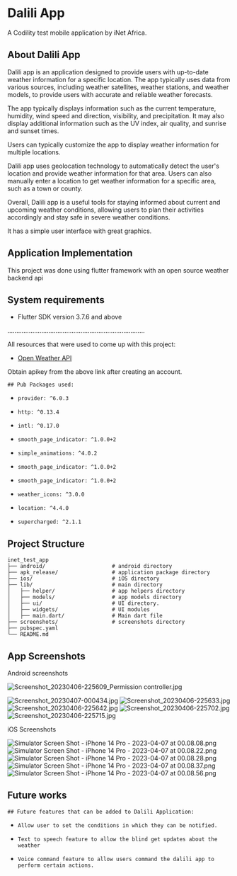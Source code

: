 # Dalili App

A Codility test mobile application by iNet Africa.


## About Dalili App

Dalili app is an application designed to provide users with up-to-date weather information 
for a specific location. The app typically uses data from various sources, including weather satellites, 
weather stations, and weather models, to provide users with accurate and reliable weather forecasts.

The app typically displays information such as the current temperature, humidity, wind speed and 
direction, visibility, and precipitation. It may also display additional information such as the UV index,
air quality, and sunrise and sunset times.

Users can typically customize the app to display weather information for multiple locations.

Dalili app uses geolocation technology to automatically detect the user's location and provide weather
information for that area. Users can also manually enter a location to get weather information for a specific
area, such as a town or county.

Overall, Dalili app is a useful tools for staying informed about current and upcoming weather conditions,
allowing users to plan their activities accordingly and stay safe in severe weather conditions.

It has a simple user interface with great graphics.

## Application Implementation

This project was done using flutter framework with an open source weather backend api


## System requirements

- Flutter SDK version 3.7.6 and above

.............................................................................

All resources that were used to come up with this project:

-   [Open Weather API](https://openweathermap.org)

Obtain apikey from the above link after creating an account.

    
    ## Pub Packages used: 
-     provider: ^6.0.3
-     http: ^0.13.4
-     intl: ^0.17.0
-     smooth_page_indicator: ^1.0.0+2
-     simple_animations: ^4.0.2
-     smooth_page_indicator: ^1.0.0+2
-     smooth_page_indicator: ^1.0.0+2
-     weather_icons: ^3.0.0
-     location: ^4.4.0
-     supercharged: ^2.1.1
    
      

## Project Structure

```
inet_test_app
├── android/                     # android directory
├── apk_release/                 # application package directory
├── ios/                         # iOS directory
├── lib/                         # main directory
│   ├── helper/                  # app helpers directory
│   ├── models/                  # app models directory
│   ├── ui/                      # UI directory.
│   ├── widgets/                 # UI modules 
│   ├── main.dart/               # Main dart file
├── screenshots/                 # screenshots directory
├── pubspec.yaml
└── README.md
```

## App Screenshots
Android screenshots

![Screenshot_20230406-225609_Permission controller.jpg](screenshots%2Fandroid%2FScreenshot_20230406-225609_Permission%20controller.jpg)

![Screenshot_20230407-000434.jpg](screenshots%2Fandroid%2FScreenshot_20230407-000434.jpg)
![Screenshot_20230406-225633.jpg](screenshots%2Fandroid%2FScreenshot_20230406-225633.jpg)
![Screenshot_20230406-225642.jpg](screenshots%2Fandroid%2FScreenshot_20230406-225642.jpg)
![Screenshot_20230406-225702.jpg](screenshots%2Fandroid%2FScreenshot_20230406-225702.jpg)
![Screenshot_20230406-225715.jpg](screenshots%2Fandroid%2FScreenshot_20230406-225715.jpg)

iOS Screenshots

![Simulator Screen Shot - iPhone 14 Pro - 2023-04-07 at 00.08.08.png](screenshots%2FiOS%2FSimulator%20Screen%20Shot%20-%20iPhone%2014%20Pro%20-%202023-04-07%20at%2000.08.08.png)
![Simulator Screen Shot - iPhone 14 Pro - 2023-04-07 at 00.08.22.png](screenshots%2FiOS%2FSimulator%20Screen%20Shot%20-%20iPhone%2014%20Pro%20-%202023-04-07%20at%2000.08.22.png)
![Simulator Screen Shot - iPhone 14 Pro - 2023-04-07 at 00.08.28.png](screenshots%2FiOS%2FSimulator%20Screen%20Shot%20-%20iPhone%2014%20Pro%20-%202023-04-07%20at%2000.08.28.png)
![Simulator Screen Shot - iPhone 14 Pro - 2023-04-07 at 00.08.37.png](screenshots%2FiOS%2FSimulator%20Screen%20Shot%20-%20iPhone%2014%20Pro%20-%202023-04-07%20at%2000.08.37.png)
![Simulator Screen Shot - iPhone 14 Pro - 2023-04-07 at 00.08.56.png](screenshots%2FiOS%2FSimulator%20Screen%20Shot%20-%20iPhone%2014%20Pro%20-%202023-04-07%20at%2000.08.56.png)

## Future works
    ## Future features that can be added to Dalili Application: 
-     Allow user to set the conditions in which they can be notified.
-     Text to speech feature to allow the blind get updates about the weather
-     Voice command feature to allow users command the dalili app to perform certain actions.


